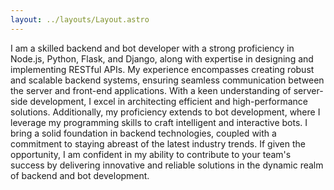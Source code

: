 ```yaml
---
layout: ../layouts/Layout.astro
---
```

<!-- Markdown Preview - https://dillinger.io/ -->
I am a skilled backend and bot developer with a strong proficiency in Node.js, Python, Flask, and Django, along with expertise in designing and implementing RESTful APIs. My experience encompasses creating robust and scalable backend systems, ensuring seamless communication between the server and front-end applications. With a keen understanding of server-side development, I excel in architecting efficient and high-performance solutions. Additionally, my proficiency extends to bot development, where I leverage my programming skills to craft intelligent and interactive bots. I bring a solid foundation in backend technologies, coupled with a commitment to staying abreast of the latest industry trends. If given the opportunity, I am confident in my ability to contribute to your team's success by delivering innovative and reliable solutions in the dynamic realm of backend and bot development.
